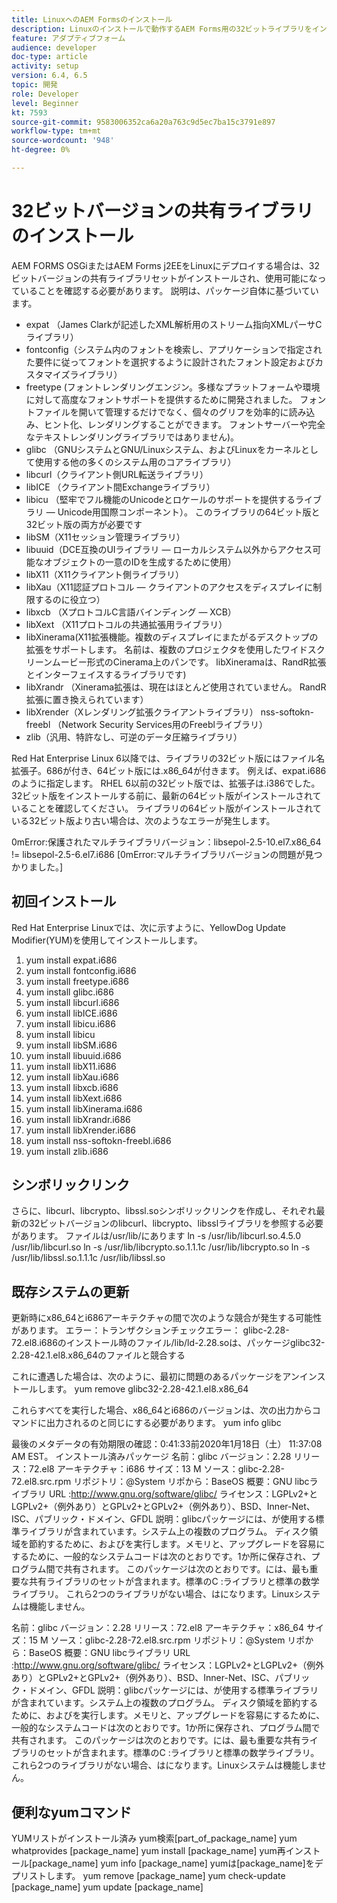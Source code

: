 ```yaml
---
title: LinuxへのAEM Formsのインストール
description: Linuxのインストールで動作するAEM Forms用の32ビットライブラリをインストールする方法を説明します。
feature: アダプティブフォーム
audience: developer
doc-type: article
activity: setup
version: 6.4, 6.5
topic: 開発
role: Developer
level: Beginner
kt: 7593
source-git-commit: 9583006352ca6a20a763c9d5ec7ba15c3791e897
workflow-type: tm+mt
source-wordcount: '948'
ht-degree: 0%

---
```



# 32ビットバージョンの共有ライブラリのインストール

AEM FORMS OSGiまたはAEM Forms j2EEをLinuxにデプロイする場合は、32ビットバージョンの共有ライブラリセットがインストールされ、使用可能になっていることを確認する必要があります。  説明は、パッケージ自体に基づいています。

* expat （James Clarkが記述したXML解析用のストリーム指向XMLパーサCライブラリ）
* fontconfig（システム内のフォントを検索し、アプリケーションで指定された要件に従ってフォントを選択するように設計されたフォント設定およびカスタマイズライブラリ）
* freetype (フォントレンダリングエンジン。多様なプラットフォームや環境に対して高度なフォントサポートを提供するために開発されました。 フォントファイルを開いて管理するだけでなく、個々のグリフを効率的に読み込み、ヒント化、レンダリングすることができます。 フォントサーバーや完全なテキストレンダリングライブラリではありません)。
* glibc （GNUシステムとGNU/Linuxシステム、およびLinuxをカーネルとして使用する他の多くのシステム用のコアライブラリ）
* libcurl（クライアント側URL転送ライブラリ）
* libICE （クライアント間Exchangeライブラリ）
* libicu （堅牢でフル機能のUnicodeとロケールのサポートを提供するライブラリ — Unicode用国際コンポーネント）。 このライブラリの64ビット版と32ビット版の両方が必要です
* libSM（X11セッション管理ライブラリ）
* libuuid（DCE互換のUIライブラリ — ローカルシステム以外からアクセス可能なオブジェクトの一意のIDを生成するために使用）
* libX11（X11クライアント側ライブラリ）
* libXau（X11認証プロトコル — クライアントのアクセスをディスプレイに制限するのに役立つ）
* libxcb （XプロトコルC言語バインディング — XCB）
* libXext （X11プロトコルの共通拡張用ライブラリ）
* libXinerama(X11拡張機能。複数のディスプレイにまたがるデスクトップの拡張をサポートします。 名前は、複数のプロジェクタを使用したワイドスクリーンムービー形式のCinerama上のパンです。 libXineramaは、RandR拡張とインターフェイスするライブラリです)
* libXrandr （Xinerama拡張は、現在はほとんど使用されていません。 RandR拡張に置き換えられています）
* libXrender（Xレンダリング拡張クライアントライブラリ）
nss-softokn-freebl （Network Security Services用のFreeblライブラリ）
* zlib（汎用、特許なし、可逆のデータ圧縮ライブラリ）

Red Hat Enterprise Linux 6以降では、ライブラリの32ビット版にはファイル名拡張子。686が付き、64ビット版には.x86_64が付きます。 例えば、expat.i686のように指定します。 RHEL 6以前の32ビット版では、拡張子は.i386でした。 32ビット版をインストールする前に、最新の64ビット版がインストールされていることを確認してください。 ライブラリの64ビット版がインストールされている32ビット版より古い場合は、次のようなエラーが発生します。

0mError:保護されたマルチライブラリバージョン：libsepol-2.5-10.el7.x86_64 != libsepol-2.5-6.el7.i686 [0mError:マルチライブラリバージョンの問題が見つかりました。]

## 初回インストール

Red Hat Enterprise Linuxでは、次に示すように、YellowDog Update Modifier(YUM)を使用してインストールします。

1. yum install expat.i686
2. yum install fontconfig.i686
3. yum install freetype.i686
4. yum install glibc.i686
5. yum install libcurl.i686
6. yum install libICE.i686
7. yum install libicu.i686
8. yum install libicu
9. yum install libSM.i686
10. yum install libuuid.i686
11. yum install libX11.i686
12. yum install libXau.i686
13. yum install libxcb.i686
14. yum install libXext.i686
15. yum install libXinerama.i686
16. yum install libXrandr.i686
17. yum install libXrender.i686
18. yum install nss-softokn-freebl.i686
19. yum install zlib.i686

## シンボリックリンク

さらに、libcurl、libcrypto、libssl.soシンボリックリンクを作成し、それぞれ最新の32ビットバージョンのlibcurl、libcrypto、libsslライブラリを参照する必要があります。 ファイルは/usr/lib/にあります
ln -s /usr/lib/libcurl.so.4.5.0 /usr/lib/libcurl.so
ln -s /usr/lib/libcrypto.so.1.1.1c /usr/lib/libcrypto.so
ln -s /usr/lib/libssl.so.1.1.1c /usr/lib/libssl.so

## 既存システムの更新

更新時にx86_64とi686アーキテクチャの間で次のような競合が発生する可能性があります。
エラー：トランザクションチェックエラー：
glibc-2.28-72.el8.i686のインストール時のファイル/lib/ld-2.28.soは、パッケージglibc32-2.28-42.1.el8.x86_64のファイルと競合する

これに遭遇した場合は、次のように、最初に問題のあるパッケージをアンインストールします。
yum remove glibc32-2.28-42.1.el8.x86_64

これらすべてを実行した場合、x86_64とi686のバージョンは、次の出力からコマンドに出力されるのと同じにする必要があります。
yum info glibc

最後のメタデータの有効期限の確認：0:41:33前2020年1月18日（土） 11:37:08 AM EST。
インストール済みパッケージ
名前：glibc
バージョン：2.28
リリース：72.el8
アーキテクチャ：i686
サイズ：13 M
ソース：glibc-2.28-72.el8.src.rpm
リポジトリ：@System
リポから：BaseOS
概要：GNU libcライブラリ
URL :http://www.gnu.org/software/glibc/
ライセンス：LGPLv2+とLGPLv2+（例外あり）とGPLv2+とGPLv2+（例外あり）、BSD、Inner-Net、ISC、パブリック・ドメイン、GFDL
説明：glibcパッケージには、が使用する標準ライブラリが含まれています。システム上の複数のプログラム。 ディスク領域を節約するために、およびを実行します。メモリと、アップグレードを容易にするために、一般的なシステムコードは次のとおりです。1か所に保存され、プログラム間で共有されます。 このパッケージは次のとおりです。には、最も重要な共有ライブラリのセットが含まれます。標準のC :ライブラリと標準の数学ライブラリ。 これら2つのライブラリがない場合、はになります。Linuxシステムは機能しません。

名前：glibc
バージョン：2.28
リリース：72.el8
アーキテクチャ：x86_64
サイズ：15 M
ソース：glibc-2.28-72.el8.src.rpm
リポジトリ：@System
リポから：BaseOS
概要：GNU libcライブラリ
URL :http://www.gnu.org/software/glibc/
ライセンス：LGPLv2+とLGPLv2+（例外あり）とGPLv2+とGPLv2+（例外あり）、BSD、Inner-Net、ISC、パブリック・ドメイン、GFDL
説明：glibcパッケージには、が使用する標準ライブラリが含まれています。システム上の複数のプログラム。 ディスク領域を節約するために、およびを実行します。メモリと、アップグレードを容易にするために、一般的なシステムコードは次のとおりです。1か所に保存され、プログラム間で共有されます。 このパッケージは次のとおりです。には、最も重要な共有ライブラリのセットが含まれます。標準のC :ライブラリと標準の数学ライブラリ。 これら2つのライブラリがない場合、はになります。Linuxシステムは機能しません。

## 便利なyumコマンド

YUMリストがインストール済み
yum検索[part_of_package_name]
yum whatprovides [package_name]
yum install [package_name]
yum再インストール[package_name]
yum info [package_name]
yumは[package_name]をデプリストします。
yum remove [package_name]
yum check-update [package_name]
yum update [package_name]
